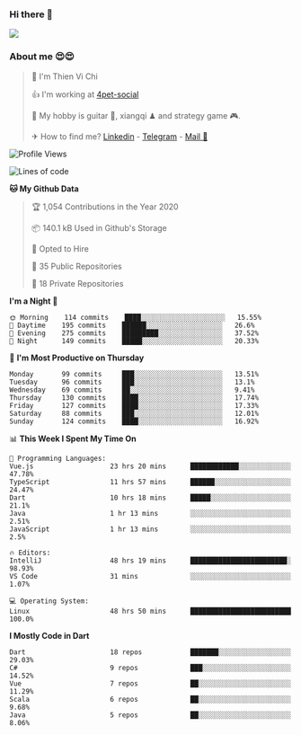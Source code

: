 ### Hi there 👋
![](https://media1.tenor.com/images/9aa4aee77151757a310fcdb4b8fd2a0a/tenor.gif?itemid=12671405)

### About me 😍😍

> 🙎 I'm Thien Vi Chi
> 
> 👍 I'm working at [4pet-social](https://github.com/4pet-social)
>
> 🥞 My hobby is guitar 🎸, xiangqi ♟ and strategy game 🎮.
> 
> ✈ How to find me? [Linkedin](https://www.linkedin.com/in/tvc12/) - [Telegram](https://t.me/yeutham212) - [Mail 📧](mailto:meomeocf98@gmail.com)
> 

<!--START_SECTION:waka-->
![Profile Views](http://img.shields.io/badge/Profile%20Views-4-blue)

![Lines of code](https://img.shields.io/badge/From%20Hello%20World%20I%27ve%20Written-5.0%20million%20lines%20of%20code-blue)

**🐱 My Github Data** 

> 🏆 1,054 Contributions in the Year 2020
 > 
> 📦 140.1 kB Used in Github's Storage 
 > 
> 💼 Opted to Hire
 > 
> 📜 35 Public Repositories
 > 
> 🔑 18 Private Repositories 

**I'm a Night 🦉** 

```text
🌞 Morning    114 commits    ████░░░░░░░░░░░░░░░░░░░░░   15.55% 
🌆 Daytime    195 commits    ██████░░░░░░░░░░░░░░░░░░░   26.6% 
🌃 Evening    275 commits    █████████░░░░░░░░░░░░░░░░   37.52% 
🌙 Night      149 commits    █████░░░░░░░░░░░░░░░░░░░░   20.33%

```
📅 **I'm Most Productive on Thursday** 

```text
Monday       99 commits     ███░░░░░░░░░░░░░░░░░░░░░░   13.51% 
Tuesday      96 commits     ███░░░░░░░░░░░░░░░░░░░░░░   13.1% 
Wednesday    69 commits     ██░░░░░░░░░░░░░░░░░░░░░░░   9.41% 
Thursday     130 commits    ████░░░░░░░░░░░░░░░░░░░░░   17.74% 
Friday       127 commits    ████░░░░░░░░░░░░░░░░░░░░░   17.33% 
Saturday     88 commits     ███░░░░░░░░░░░░░░░░░░░░░░   12.01% 
Sunday       124 commits    ████░░░░░░░░░░░░░░░░░░░░░   16.92%

```


📊 **This Week I Spent My Time On** 

```text
💬 Programming Languages: 
Vue.js                   23 hrs 20 mins      ████████████░░░░░░░░░░░░░   47.78% 
TypeScript               11 hrs 57 mins      ██████░░░░░░░░░░░░░░░░░░░   24.47% 
Dart                     10 hrs 18 mins      █████░░░░░░░░░░░░░░░░░░░░   21.1% 
Java                     1 hr 13 mins        ░░░░░░░░░░░░░░░░░░░░░░░░░   2.51% 
JavaScript               1 hr 13 mins        ░░░░░░░░░░░░░░░░░░░░░░░░░   2.5%

🔥 Editors: 
IntelliJ                 48 hrs 19 mins      ████████████████████████░   98.93% 
VS Code                  31 mins             ░░░░░░░░░░░░░░░░░░░░░░░░░   1.07%

💻 Operating System: 
Linux                    48 hrs 50 mins      █████████████████████████   100.0%

```

**I Mostly Code in Dart** 

```text
Dart                     18 repos            ███████░░░░░░░░░░░░░░░░░░   29.03% 
C#                       9 repos             ███░░░░░░░░░░░░░░░░░░░░░░   14.52% 
Vue                      7 repos             ██░░░░░░░░░░░░░░░░░░░░░░░   11.29% 
Scala                    6 repos             ██░░░░░░░░░░░░░░░░░░░░░░░   9.68% 
Java                     5 repos             ██░░░░░░░░░░░░░░░░░░░░░░░   8.06%

```



<!--END_SECTION:waka-->